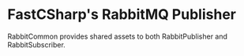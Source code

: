 # FastCSharp's RabbitMQ Publisher  
RabbitCommon provides shared assets to both RabbitPublisher and RabbitSubscriber.

